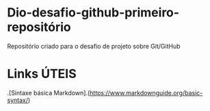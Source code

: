 # Dio-desafio-github-primeiro-repositório
Repositório criado para o desafio de projeto sobre Git/GitHub

# Links ÚTEIS
.[Sintaxe básica Markdown].(https://www.markdownguide.org/basic-syntax/)
